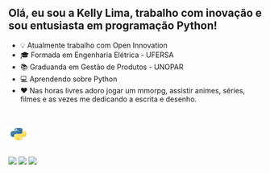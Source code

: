 ## Olá, eu sou a Kelly Lima, trabalho com inovação e sou entusiasta em programação Python!
- 💡 Atualmente trabalho com Open Innovation
- 🎓 Formada em Engenharia Elétrica - UFERSA
- 📚 Graduanda em Gestão de Produtos - UNOPAR
- 💻 Aprendendo sobre Python
- ❤️ Nas horas livres adoro jogar um mmorpg, assistir animes, séries, filmes e as vezes me dedicando a escrita e desenho.

##

<div style="display: inline_block"><br>
  <img align="center" alt="Kelly-Python" height="30" width="40" src="https://raw.githubusercontent.com/devicons/devicon/master/icons/python/python-original.svg">
</div>

##
 
<div> 
 <a href="https://instagram.com/trafalgar_kelly" target="_blank"><img src="https://img.shields.io/badge/-Instagram-%23E4405F?style=for-the-badge&logo=instagram&logoColor=white" target="_blank"></a>
 <a href = "mailto:kellylima.dc@gmail.com"><img src="https://img.shields.io/badge/-Gmail-%23333?style=for-the-badge&logo=gmail&logoColor=white" target="_blank"></a>
 <a href="https://www.linkedin.com/in/kellycdlima" target="_blank"><img src="https://img.shields.io/badge/-LinkedIn-%230077B5?style=for-the-badge&logo=linkedin&logoColor=white" target="_blank"></a> 
  
</div>

